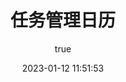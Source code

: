 ---
pageComponent: 
  name: Catalogue
  data: 
    path: 《全栈项目》/01.任务管理日历
    imgUrl: /img/web.png
    description: node全栈项目
title: 任务管理日历
date: 2023-01-12 11:51:53
permalink: /note/todolistserver/
sidebar: false
article: false
comment: false
editLink: false
author: 
  name: 夜猫子
  link: https://github.com/yemao-zi
titleTag: 
---